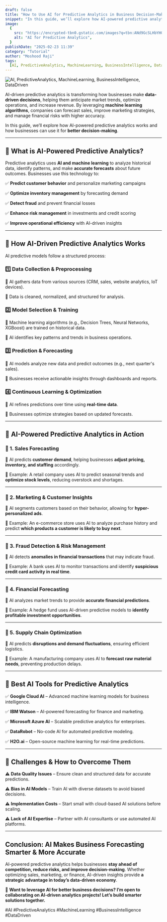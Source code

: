 ```yaml
---
draft: false
title: "How to Use AI for Predictive Analytics in Business Decision-Making"
snippet: "In this guide, we’ll explore how AI-powered predictive analytics works and how businesses can use it for better decision-making."
image:
  {
    src: "https://encrypted-tbn0.gstatic.com/images?q=tbn:ANd9GcSLHbYH039h5PMP-rQPuNJ_5pjlwGHr67sb0A&s",
    alt: "AI for Predictive Analytics",
  }
publishDate: "2025-02-23 11:39"
category: "Tutorial"
author: "Moshood Raji"
tags:
  [AI, PredictiveAnalytics, MachineLearning, BusinessIntelligence, DataDriven]
---
```


![AI, PredictiveAnalytics, MachineLearning, BusinessIntelligence, DataDriven](https://encrypted-tbn0.gstatic.com/images?q=tbn:ANd9GcSLHbYH039h5PMP-rQPuNJ_5pjlwGHr67sb0A&s)

AI-driven predictive analytics is transforming how businesses make **data-driven decisions**, helping them anticipate market trends, optimize operations, and increase revenue. By leveraging **machine learning algorithms**, companies can forecast sales, improve marketing strategies, and manage financial risks with higher accuracy.

In this guide, we’ll explore how AI-powered predictive analytics works and how businesses can use it for **better decision-making**.

---

## 🔹 **What is AI-Powered Predictive Analytics?**

Predictive analytics uses **AI and machine learning** to analyze historical data, identify patterns, and make **accurate forecasts** about future outcomes. Businesses use this technology to:

✅ **Predict customer behavior** and personalize marketing campaigns

✅ **Optimize inventory management** by forecasting demand

✅ **Detect fraud** and prevent financial losses

✅ **Enhance risk management** in investments and credit scoring

✅ **Improve operational efficiency** with AI-driven insights

---

## 🔹 **How AI-Driven Predictive Analytics Works**

AI predictive models follow a structured process:

### **1️⃣ Data Collection & Preprocessing**

🔹 AI gathers data from various sources (CRM, sales, website analytics, IoT devices).

🔹 Data is cleaned, normalized, and structured for analysis.

### **2️⃣ Model Selection & Training**

🔹 Machine learning algorithms (e.g., Decision Trees, Neural Networks, XGBoost) are trained on historical data.

🔹 AI identifies key patterns and trends in business operations.

### **3️⃣ Prediction & Forecasting**

🔹 AI models analyze new data and predict outcomes (e.g., next quarter's sales).

🔹 Businesses receive actionable insights through dashboards and reports.

### **4️⃣ Continuous Learning & Optimization**

🔹 AI refines predictions over time using **real-time data**.

🔹 Businesses optimize strategies based on updated forecasts.

---

## 🔹 **AI-Powered Predictive Analytics in Action**

### **🚀 1. Sales Forecasting**

🔹 AI predicts **customer demand**, helping businesses **adjust pricing, inventory, and staffing** accordingly.

🔹 Example: A retail company uses AI to predict seasonal trends and **optimize stock levels**, reducing overstock and shortages.

---

### **🚀 2. Marketing & Customer Insights**

🔹 AI segments customers based on their behavior, allowing for **hyper-personalized ads**.

🔹 Example: An e-commerce store uses AI to analyze purchase history and predict **which products a customer is likely to buy next**.

---

### **🚀 3. Fraud Detection & Risk Management**

🔹 AI detects **anomalies in financial transactions** that may indicate fraud.

🔹 Example: A bank uses AI to monitor transactions and identify **suspicious credit card activity in real time**.

---

### **🚀 4. Financial Forecasting**

🔹 AI analyzes market trends to provide **accurate financial predictions**.

🔹 Example: A hedge fund uses AI-driven predictive models to **identify profitable investment opportunities**.

---

### **🚀 5. Supply Chain Optimization**

🔹 AI predicts **disruptions and demand fluctuations**, ensuring efficient logistics.

🔹 Example: A manufacturing company uses AI to **forecast raw material needs**, preventing production delays.

---

## 🔹 **Best AI Tools for Predictive Analytics**

✅ **Google Cloud AI** – Advanced machine learning models for business intelligence.

✅ **IBM Watson** – AI-powered forecasting for finance and marketing.

✅ **Microsoft Azure AI** – Scalable predictive analytics for enterprises.

✅ **DataRobot** – No-code AI for automated predictive modeling.

✅ **H2O.ai** – Open-source machine learning for real-time predictions.

---

## 🔹 **Challenges & How to Overcome Them**

⚠️ **Data Quality Issues** – Ensure clean and structured data for accurate predictions.

⚠️ **Bias in AI Models** – Train AI with diverse datasets to avoid biased decisions.

⚠️ **Implementation Costs** – Start small with cloud-based AI solutions before scaling.

⚠️ **Lack of AI Expertise** – Partner with AI consultants or use automated AI platforms.

---

## **Conclusion: AI Makes Business Forecasting Smarter & More Accurate**

AI-powered predictive analytics helps businesses **stay ahead of competition, reduce risks, and improve decision-making**. Whether optimizing sales, marketing, or finance, AI-driven insights provide **a strategic advantage in today’s data-driven economy**.

🚀 **Want to leverage AI for better business decisions? I’m open to collaborating on AI-driven analytics projects! Let’s build smarter solutions together.**

#AI #PredictiveAnalytics #MachineLearning #BusinessIntelligence #DataDriven
